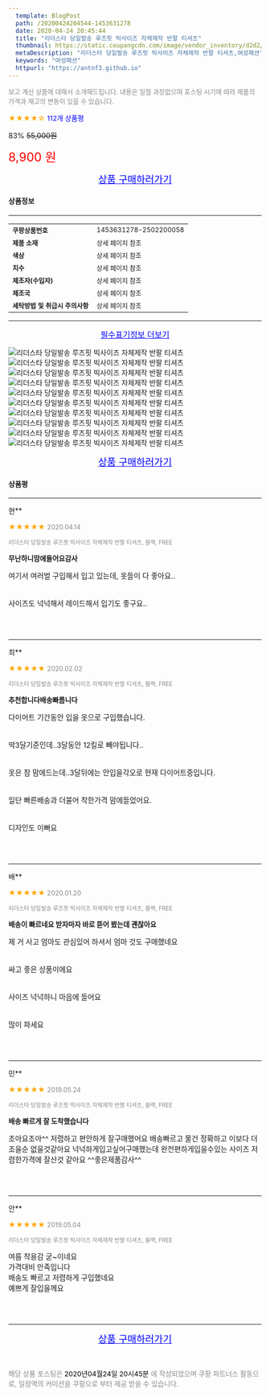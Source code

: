 ```yaml
---
  template: BlogPost
  path: /20200424204544-1453631278
  date: 2020-04-24 20:45:44
  title: "리더스타 당일발송 루즈핏 빅사이즈 자체제작 반팔 티셔츠"
  thumbnail: https://static.coupangcdn.com/image/vendor_inventory/d2d2/1c1e0905f1b2cd1c7d415193d009d0cbeb3fada34d9f8d417930f2eb2a13.jpg
  metaDescription: "리더스타 당일발송 루즈핏 빅사이즈 자체제작 반팔 티셔츠,여성패션"
  keywords: "여성패션"
  httpurl: "https://antnf3.github.io"
---
```

  
<span style="color: #888;font-size:0.8rem">보고 계신 상품에 대해서 소개해드립니다.
내용은 일절 과장없으며 포스팅 시기에 따라 제품의 가격과 재고의 변동이 있을 수 있습니다.</span>
  
<span style="color: orange;">★★★★☆</span> <span style="color: blue;font-size: 0.85rem;">112개 상품평</span>

<span style="font-size: 0.9rem">83%</span> <span style="font-size: 0.9rem">~~55,000원~~</span>

<span style="color: red;font-size: 1.5rem;">8,900 원</span>



<p align="center"><a href="http://me2.do/51gdy9bS" style="font-size: 1.2rem; color: blue;">상품 구매하러가기</a></p>

#### 상품정보

---

|                  |                       |
| ---------------- | --------------------- |
| **<span style="font-size:0.8rem;">쿠팡상품번호</span>** | <span style="font-size:0.8rem;">1453631278-2502200058</span> |
| **<span style="font-size:0.8rem;">제품 소재</span>**    | <span style="font-size:0.8rem;">상세 페이지 참조</span>        |
| **<span style="font-size:0.8rem;">색상</span>**    | <span style="font-size:0.8rem;">상세 페이지 참조</span>        |
| **<span style="font-size:0.8rem;">치수</span>**    | <span style="font-size:0.8rem;">상세 페이지 참조</span>        |
| **<span style="font-size:0.8rem;">제조자(수입자)</span>**    | <span style="font-size:0.8rem;">상세 페이지 참조</span>        |
| **<span style="font-size:0.8rem;">제조국</span>**    | <span style="font-size:0.8rem;">상세 페이지 참조</span>        |
| **<span style="font-size:0.8rem;">세탁방법 및 취급시 주의사항</span>**    | <span style="font-size:0.8rem;">상세 페이지 참조</span>        |




---

<p align="center"><a href="http://me2.do/51gdy9bS" style="font-size: 1rem; color: blue;">필수표기정보 더보기</a></p>

![리더스타 당일발송 루즈핏 빅사이즈 자체제작 반팔 티셔츠](http://thumbnail8.coupangcdn.com/thumbnails/remote/q89/image/vendor_inventory/9875/a4134ab5a27cfea25b320379783cb09959fa77f19745fad43970383fbc3f.jpg)
![리더스타 당일발송 루즈핏 빅사이즈 자체제작 반팔 티셔츠](http://thumbnail8.coupangcdn.com/thumbnails/remote/q89/image/vendor_inventory/0b08/f666d64f8526a42248425d69c5dfc59b67b3425da4a5f2d906dc0383fb63.jpg)
![리더스타 당일발송 루즈핏 빅사이즈 자체제작 반팔 티셔츠](http://thumbnail9.coupangcdn.com/thumbnails/remote/q89/image/vendor_inventory/b77b/b239da493e2d5e1a218d0f26932f3b7cae42a4c7e077f6e9d73d61ad00f7.jpg)
![리더스타 당일발송 루즈핏 빅사이즈 자체제작 반팔 티셔츠](http://thumbnail6.coupangcdn.com/thumbnails/remote/q89/image/vendor_inventory/99a3/3ee97bb9f883a86ad711200e1c77282595b4a23cce9f66030fecbd9098eb.jpg)
![리더스타 당일발송 루즈핏 빅사이즈 자체제작 반팔 티셔츠](http://thumbnail8.coupangcdn.com/thumbnails/remote/q89/image/vendor_inventory/b2b0/f664957b28e3b6b7847cff48cd289134eadfc41dae407e613cb50b1a13cd.jpg)
![리더스타 당일발송 루즈핏 빅사이즈 자체제작 반팔 티셔츠](http://thumbnail10.coupangcdn.com/thumbnails/remote/q89/image/vendor_inventory/28ed/cd2387add7b6c1047d986be1270c389d66c0e00791c3f8a0b82a55441913.jpg)
![리더스타 당일발송 루즈핏 빅사이즈 자체제작 반팔 티셔츠](http://thumbnail10.coupangcdn.com/thumbnails/remote/q89/image/vendor_inventory/503d/8876253899195abde233bd5537f83b9666b9ddb9af1ba4074e45cb3825e2.jpg)
![리더스타 당일발송 루즈핏 빅사이즈 자체제작 반팔 티셔츠](http://thumbnail7.coupangcdn.com/thumbnails/remote/q89/image/vendor_inventory/b054/94f03a1e2cd93ec38dc056aa215eb89298fce8a1d47263459ce167109e2f.jpg)
![리더스타 당일발송 루즈핏 빅사이즈 자체제작 반팔 티셔츠](http://thumbnail10.coupangcdn.com/thumbnails/remote/q89/image/vendor_inventory/e1f6/4ccfb3b71fe69cbcd94438bfada15862cc08bb9366b9bbc6f8842d724d80.jpg)
![리더스타 당일발송 루즈핏 빅사이즈 자체제작 반팔 티셔츠](http://thumbnail6.coupangcdn.com/thumbnails/remote/q89/image/vendor_inventory/d5ea/7bfcecdb33ca6ff571e440ab660226f6bb26e15a1dd1aa8137845e9fe38a.jpg)

<p align="center"><a href="http://me2.do/51gdy9bS" style="font-size: 1.2rem; color: blue;">상품 구매하러가기</a></p>

#### 상품평
  
---
  
현**
    
<span style="color: orange;">★★★★★</span> <span style="font-size:0.8rem;color: #888;">2020.04.14</span>
    
<span style="color: #888;font-size:0.7rem">리더스타 당일발송 루즈핏 빅사이즈 자체제작 반팔 티셔츠, 블랙, FREE</span>
    
<span style="font-size:0.85rem">**무난하니맘에들어요감사**</span>
    
<span style="font-size: 0.9rem;">여기서 여러벌 구입해서 입고 있는데, 옷들이 다 좋아요.. <br/><br/><br/>사이즈도 넉넉해서 레이드해서 입기도 좋구요..</span>
    
<br>
<br>

---
  
최**
    
<span style="color: orange;">★★★★★</span> <span style="font-size:0.8rem;color: #888;">2020.02.02</span>
    
<span style="color: #888;font-size:0.7rem">리더스타 당일발송 루즈핏 빅사이즈 자체제작 반팔 티셔츠, 블랙, FREE</span>
    
<span style="font-size:0.85rem">**추천합니다배송빠름니다**</span>
    
<span style="font-size: 0.9rem;">다이어트 기간동안 입을 옷으로 구입했습니다. <br/><br/><br/>딱3달기준인데..3달동안 12킬로 빼야됩니다.. <br/><br/><br/>옷은 참 맘에드는데..3달뒤에는 안입을각오로 현재 다이어트중입니다.<br/><br/><br/> 일단 빠른배송과 더불어 착한가격 맘에들었어요. <br/><br/><br/>디자인도 이뻐요</span>
    
<br>
<br>

---
  
배**
    
<span style="color: orange;">★★★★★</span> <span style="font-size:0.8rem;color: #888;">2020.01.20</span>
    
<span style="color: #888;font-size:0.7rem">리더스타 당일발송 루즈핏 빅사이즈 자체제작 반팔 티셔츠, 블랙, FREE</span>
    
<span style="font-size:0.85rem">**배송이 빠르네요 받자마자 바로 뜯어 봤는데 괜찮아요**</span>
    
<span style="font-size: 0.9rem;">제 거 사고 엄마도 관심있어 하셔서 엄마 것도 구매했네요<br/><br/><br/> 싸고 좋은 상품이에요 <br/><br/><br/>사이즈 넉넉하니 마음에 들어요 <br/><br/><br/>많이 파세요</span>
    
<br>
<br>

---
  
민**
    
<span style="color: orange;">★★★★★</span> <span style="font-size:0.8rem;color: #888;">2019.05.24</span>
    
<span style="color: #888;font-size:0.7rem">리더스타 당일발송 루즈핏 빅사이즈 자체제작 반팔 티셔츠, 블랙, FREE</span>
    
<span style="font-size:0.85rem">**배송 빠르게 잘 도착했습니다**</span>
    
<span style="font-size: 0.9rem;">조아요조아^^ 저렴하고 편안하게 잘구매했어요 배송빠르고 물건 정확하고 이보다 더 조을순 없을것같아요  넉넉하게입고싶어구매했는데 완전편하게입을수있는 사이즈  저렴한가격에 잘산것 같아요         ^^좋은제품감사^^</span>
    
<br>
<br>

---
  
안**
    
<span style="color: orange;">★★★★★</span> <span style="font-size:0.8rem;color: #888;">2019.05.04</span>
    
<span style="color: #888;font-size:0.7rem">리더스타 당일발송 루즈핏 빅사이즈 자체제작 반팔 티셔츠, 블랙, FREE</span>
    

    
<span style="font-size: 0.9rem;">여름 착용감 굳~이네요 <br/>가격대비 만족입니다 <br/>배송도 빠르고 저렴하게 구입했네요<br/>예쁘게 잘입을께요</span>
    
<br>
<br>


  
---
  
<p align="center"><a href="http://me2.do/51gdy9bS" style="font-size: 1.2rem; color: blue;">상품 구매하러가기</a></p>
  
<br>
  
<span style="font-size: 0.85rem; color: #888;">해당 상품 포스팅은 <span style="color: #000;"> 2020년04월24일 20시45분 </span> 에 작성되었으며 쿠팡 파트너스 활동으로, 일정액의 커미션을 쿠팡으로 부터 제공 받을 수 있습니다.</span>